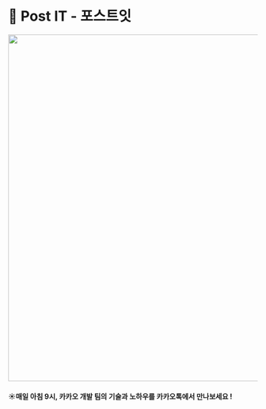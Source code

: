 # 💌 Post IT - 포스트잇

<img src="https://user-images.githubusercontent.com/67637706/184671806-2ca36e86-85f4-41a9-92e7-741b49aad525.png" width="700px">

#### ☀️매일 아침 9시, 카카오 개발 팀의 기술과 노하우를 카카오톡에서 만나보세요 !